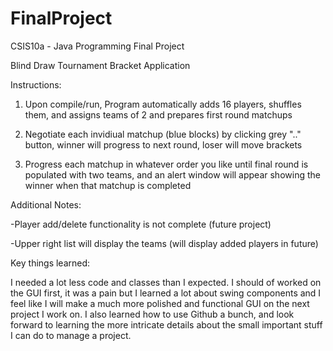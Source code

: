 FinalProject
============
CSIS10a - Java Programming Final Project


Blind Draw Tournament Bracket Application


Instructions:

1) Upon compile/run, Program automatically adds 16 players, shuffles them, and assigns teams of 2 and prepares first round matchups

2) Negotiate each invidiual matchup (blue blocks) by clicking grey ".." button, winner will progress to next round, loser will move brackets

3) Progress each matchup in whatever order you like until final round is populated with two teams, and an alert window will appear showing the winner when that matchup is completed


Additional Notes:

-Player add/delete functionality is not complete (future project)

-Upper right list will display the teams (will display added players in future)



Key things learned:

I needed a lot less code and classes than I expected. I should of worked on the GUI first, it was a pain but I learned a lot about swing components and I feel like I will make a much more polished and functional GUI on the next project I work on. I also learned how to use
Github a bunch, and look forward to learning the more intricate details about the small important stuff I can do to manage a project.
